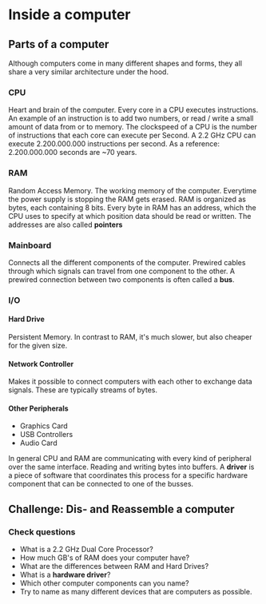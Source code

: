 # Inside a computer

## Parts of a computer

Although computers come in many different shapes and forms, they all share a
very similar architecture under the hood.

### CPU

Heart and brain of the computer.
Every core in a CPU executes instructions.
An example of an instruction is to add two numbers, or read / write a small
amount of data from or to memory.
The clockspeed of a CPU is the number of instructions that each core can execute per
Second.
A 2.2 GHz CPU can execute 2.200.000.000 instructions per second.
As a reference: 2.200.000.000 seconds are ~70 years.

### RAM

Random Access Memory. The working memory of the computer.
Everytime the power supply is stopping the RAM gets erased.
RAM is organized as bytes, each containing 8 bits.
Every byte in RAM has an address, which the CPU uses to specify at which
position data should be read or written.
The addresses are also called **pointers**

### Mainboard

Connects all the different components of the computer.
Prewired cables through which signals can travel from one component to the
other.
A prewired connection between two components is often called a **bus**.

### I/O

#### Hard Drive

Persistent Memory. In contrast to RAM, it's much slower, but also cheaper for
the given size.

#### Network Controller

Makes it possible to connect computers with each other to exchange data signals.
These are typically streams of bytes.

#### Other Peripherals

- Graphics Card
- USB Controllers
- Audio Card

In general CPU and RAM are communicating with every kind of peripheral over the
same interface. Reading and writing bytes into buffers.
A **driver** is a piece of software that coordinates this process for a specific
hardware component that can be connected to one of the busses.

## Challenge: Dis- and Reassemble a computer

### Check questions

- What is a 2.2 GHz Dual Core Processor?
- How much GB's of RAM does your computer have?
- What are the differences between RAM and Hard Drives?
- What is a **hardware driver**?
- Which other computer components can you name?
- Try to name as many different devices that are computers as possible.
